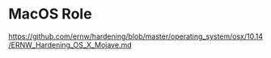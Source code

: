 # MacOS Role

https://github.com/ernw/hardening/blob/master/operating_system/osx/10.14/ERNW_Hardening_OS_X_Mojave.md
